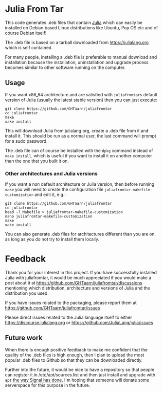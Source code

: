 # Julia From Tar

This code generates .deb files that contain [Julia](https://julialang.org)
which can easily be installed on Debian based Linux distributions like Ubuntu,
Pop OS etc and of course Debian itself!

The .deb file is based on a tarball downloaded from https://julialang.org which
is self contained.

For many people, installing a .deb file is preferable to manual download and
installation because the installation, uninstallation and upgrade process
becomes similar to other software running on the computer.

## Usage

If you want x86_64 architecture and are satisfied with `juliafromtar`s default
version of Julia (usually the latest stable version) then you can just execute:

```
git clone https://github.com/GHTaarn/juliafromtar
cd juliafromtar
make
make install
```

This will download Julia from julialang.org, create a .deb file from it and
install it. This should be run as a normal user, the last command will prompt
for a sudo password.

The .deb file can of course be installed with the `dpkg` command instead of
`make install`, which is useful if you want to install it on another computer
than the one that you built it on.


### Other architectures and Julia versions

If you want a non default architecture or Julia version, then before running
`make` you will need to create the configuration file
`juliafromtar-makefile-customization` and edit it, e.g.:

```
git clone https://github.com/GHTaarn/juliafromtar
cd juliafromtar
head -7 Makefile > juliafromtar-makefile-customization
nano juliafromtar-makefile-customization
make
make install
```

You can also generate .deb files for architectures different than you are on,
as long as you do not try to install them locally.

# Feedback

Thank you for your interest in this project. If you have successfully installed
Julia with juliafromtar, it would be much appreciated if you would make a post
about it at https://github.com/GHTaarn/juliafromtar/discussions mentioning which
distribution, architecture and versions of Julia and the distribution you used.

If you have issues related to the packaging, please report them at
https://github.com/GHTaarn/juliafromtar/issues

Please direct issues related to the Julia language itself to either
https://discourse.julialang.org or https://github.com/JuliaLang/julia/issues

## Future work

When there is enough positive feedback to make me confident that the quality of
the .deb files is high enough, then I plan to upload the most popular .deb files
to Github so that they can be downloaded directly.

Further into the future, it would be nice to have a repository so that people
can register it in /etc/apt/sources.list and then just install and upgrade with
`apt` [the way Signal has done](https://signal.org/download/linux/). I'm hoping
that someone will donate some serverspace for this purpose in the future.

